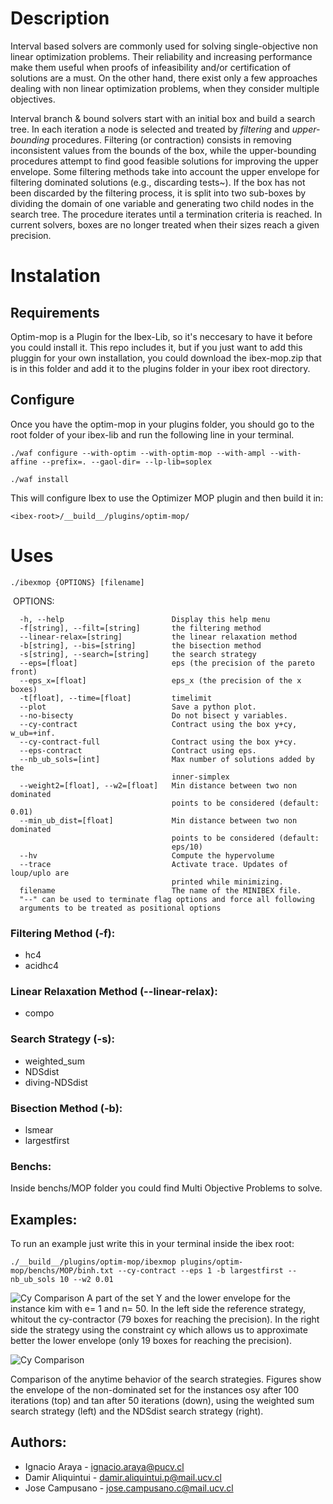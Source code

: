# Description

Interval based solvers are commonly used for solving 
single-objective non linear optimization problems. 
Their reliability and increasing performance make them useful
when proofs of infeasibility and/or certification of solutions
are a must.
On the other hand, there exist only a few approaches dealing with
non linear optimization problems, when they consider multiple objectives.

Interval branch & bound solvers start with an initial box 
and build a search tree. 
In each iteration a node is selected and treated by *filtering* 
and *upper-bounding* procedures.
Filtering (or contraction) consists in removing inconsistent 
values from the bounds of the box, while the upper-bounding 
procedures attempt to find good 
feasible solutions for improving the upper envelope.
Some filtering methods take into account the upper 
envelope for filtering dominated solutions (e.g., discarding 
tests~).
If the box has not been discarded by the filtering process, 
it is split into two sub-boxes by dividing the domain of one 
variable and generating two child nodes in the search tree.
The procedure iterates until a termination criteria is reached.
In current solvers, boxes are no longer treated when their
sizes reach a given precision.

# Instalation

## Requirements

Optim-mop is a Plugin for the Ibex-Lib, so it's neccesary to have it before you could install it.
This repo includes it, but if you just want to add this pluggin for your own installation, you could download the ibex-mop.zip that is in this folder and add it to the plugins folder in your ibex root directory.

## Configure

Once you have the optim-mop in your plugins folder, you should go to the root folder of your ibex-lib and run the following line in your terminal.

```
./waf configure --with-optim --with-optim-mop --with-ampl --with-affine --prefix=. --gaol-dir= --lp-lib=soplex
```
```
./waf install
```

This will configure Ibex to use the Optimizer MOP plugin and then build it in:
```
<ibex-root>/__build__/plugins/optim-mop/
```

# Uses
```
./ibexmop {OPTIONS} [filename]
```
  OPTIONS:

      -h, --help                        Display this help menu
      -f[string], --filt=[string]       the filtering method
      --linear-relax=[string]           the linear relaxation method
      -b[string], --bis=[string]        the bisection method
      -s[string], --search=[string]     the search strategy
      --eps=[float]                     eps (the precision of the pareto front)
      --eps_x=[float]                   eps_x (the precision of the x boxes)
      -t[float], --time=[float]         timelimit
      --plot                            Save a python plot.
      --no-bisecty                      Do not bisect y variables.
      --cy-contract                     Contract using the box y+cy, w_ub=+inf.
      --cy-contract-full                Contract using the box y+cy.
      --eps-contract                    Contract using eps.
      --nb_ub_sols=[int]                Max number of solutions added by the
                                        inner-simplex
      --weight2=[float], --w2=[float]   Min distance between two non dominated
                                        points to be considered (default: 0.01)
      --min_ub_dist=[float]             Min distance between two non dominated
                                        points to be considered (default:
                                        eps/10)
      --hv                              Compute the hypervolume
      --trace                           Activate trace. Updates of loup/uplo are
                                        printed while minimizing.
      filename                          The name of the MINIBEX file.
      "--" can be used to terminate flag options and force all following
      arguments to be treated as positional options

### Filtering Method (-f):
 + hc4
 + acidhc4
### Linear Relaxation Method (--linear-relax):
 + compo
### Search Strategy (-s):
 + weighted_sum
 + NDSdist
 + diving-NDSdist
### Bisection Method (-b):
 + lsmear
 + largestfirst

### Benchs:
Inside benchs/MOP folder you could find Multi Objective Problems to solve.

## Examples:

To run an example just write this in your terminal inside the ibex root:
```
./__build__/plugins/optim-mop/ibexmop plugins/optim-mop/benchs/MOP/binh.txt --cy-contract --eps 1 -b largestfirst --nb_ub_sols 10 --w2 0.01
```

![Cy Comparison](https://i.imgur.com/yLIxyUV.png)
A part of the set Y and the lower envelope for the instance kim with e= 1 and n= 50. In the left side the reference strategy, whitout the cy-contractor (79 boxes for reaching the precision). In the right side the strategy using the constraint cy which allows us to approximate better the lower envelope (only 19 boxes for reaching the precision).

![Cy Comparison](https://i.imgur.com/uyZq6gB.png)

Comparison of the anytime behavior of the search strategies.
Figures show the envelope of the non-dominated set for the instances osy after 100 iterations (top) and tan after 50 iterations (down), using the weighted sum search strategy (left) and the NDSdist search strategy (right).

## Authors:
 - Ignacio Araya - <ignacio.araya@pucv.cl>
 - Damir Aliquintui - <damir.aliquintui.p@mail.ucv.cl>
 - Jose Campusano - <jose.campusano.c@mail.ucv.cl>
